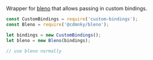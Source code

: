 Wrapper for [bleno](https://github.com/noble/bleno) that allows passing in custom bindings.

```js
const CustomBindings = require('custom-bindings');
const Bleno = require('@cdmnky/bleno');

let bindings = new CustomBindings();
let bleno = new Bleno(bindings);

// use bleno normally
```
